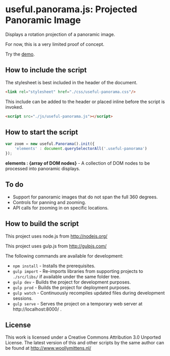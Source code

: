 # useful.panorama.js: Projected Panoramic Image

Displays a rotation projection of a panoramic image.

For now, this is a very limited proof of concept.

Try the <a href="http://www.woollymittens.nl/default.php?url=useful-panorama">demo</a>.

## How to include the script

The stylesheet is best included in the header of the document.

```html
<link rel="stylesheet" href="./css/useful-panorama.css"/>
```

This include can be added to the header or placed inline before the script is invoked.

```html
<script src="./js/useful-panorama.js"></script>
```

## How to start the script

```javascript
var zoom = new useful.Panorama().init({
	'elements' : document.querySelectorAll('.useful-panorama')
});
```

**elements : {array of DOM nodes}** - A collection of DOM nodes to be processed into panoramic displays.

## To do

+ Support for panoramic images that do not span the full 360 degrees.
+ Controls for panning and zooming.
+ API calls for zooming in on specific locations.

## How to build the script

This project uses node.js from http://nodejs.org/

This project uses gulp.js from http://gulpjs.com/

The following commands are available for development:
+ `npm install` - Installs the prerequisites.
+ `gulp import` - Re-imports libraries from supporting projects to `./src/libs/` if available under the same folder tree.
+ `gulp dev` - Builds the project for development purposes.
+ `gulp prod` - Builds the project for deployment purposes.
+ `gulp watch` - Continuously recompiles updated files during development sessions.
+ `gulp serve` - Serves the project on a temporary web server at http://localhost:8000/ .

## License

This work is licensed under a Creative Commons Attribution 3.0 Unported License. The latest version of this and other scripts by the same author can be found at http://www.woollymittens.nl/
